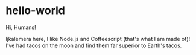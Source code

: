 # hello-world

Hi, Humans!

ljkalemera here, I like Node.js and Coffeescript (that's what I am made of)!
I've had tacos on the moon and find them far superior to Earth's tacos. 
